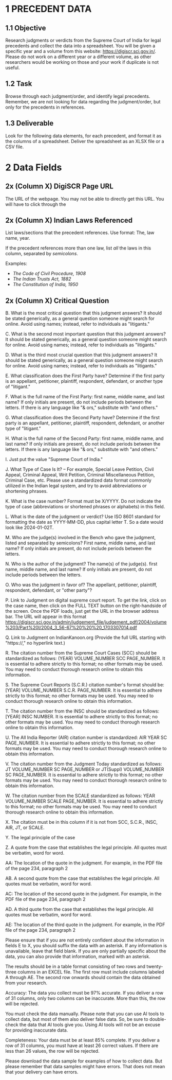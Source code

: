 # 1 PRECEDENT DATA

## 1.1 Objective

Research judgments or verdicts from the Supreme Court of India for legal precedents and collect the data into a spreadsheet. You will be given a specific year and a volume from this website: https://digiscr.sci.gov.in/. Please do not work on a different year or a different volume, as other researchers would be working on those and your work if duplicate is not useful.

## 1.2 Task

Browse through each judgment/order, and identify legal precedents. Remember, we are not looking for data regarding the judgment/order, but only for the precedents in references. 

## 1.3 Deliverable

Look for the following data elements, for each precedent, and format it as the columns of a spreadsheet. Deliver the spreadsheet as an XLSX file or a CSV file.

# 2 Data Fields

## 2x (Column X) DigiSCR Page URL

The URL of the webpage. You may not be able to directly get this URL. You will have to click through the 

## 2x (Column X) Indian Laws Referenced

List laws/sections that the precedent references. Use format: The, law name, year.

If the precedent references more than one law, list *all* the laws in this column, separated by *semicolons*.

Examples:
- *The Code of Civil Procedure, 1908*
- *The Indian Trusts Act, 1882*
- *The Constitution of India, 1950*

## 2x (Column X) Critical Question

B. What is the most critical question that this judgment answers? It should be stated generically, as a general question someone might search for online. Avoid using names; instead, refer to individuals as "litigants."

C. What is the second most important question that this judgment answers? It should be stated generically, as a general question someone might search for online. Avoid using names; instead, refer to individuals as "litigants."

D. What is the third most crucial question that this judgment answers? It should be stated generically, as a general question someone might search for online. Avoid using names; instead, refer to individuals as "litigants."

E. What classification does the First Party have? Determine if the first party is an appellant, petitioner, plaintiff, respondent, defendant, or another type of "litigant."

F. What is the full name of the First Party: first name, middle name, and last name? If only initials are present, do not include periods between the letters. If there is any language like "& ors," substitute with "and others."

G. What classification does the Second Party have? Determine if the first party is an appellant, petitioner, plaintiff, respondent, defendant, or another type of "litigant."

H. What is the full name of the Second Party: first name, middle name, and last name? If only initials are present, do not include periods between the letters. If there is any language like "& ors," substitute with "and others."

I. Just put the value "Supreme Court of India."

J. What Type of Case Is It? – For example, Special Leave Petition, Civil Appeal, Criminal Appeal, Writ Petition, Criminal Miscellaneous Petition, Criminal Case, etc. Please use a standardized data format commonly utilized in the Indian legal system, and try to avoid abbreviations or shortening phrases.

K. What is the case number? Format must be X/YYYY. Do not indicate the type of case (abbreviations or shortened phrases or alphabets) in this field.

L. What is the date of the judgment or verdict? Use ISO 8601 standard for formatting the date as YYYY-MM-DD, plus capital letter T. So a date would look like 2024-01-02T.

M. Who are the judge(s) involved in the Bench who gave the judgment, listed and separated by semicolons? First name, middle name, and last name? If only initials are present, do not include periods between the letters.

N. Who is the author of the judgment? The name(s) of the judge(s). first name, middle name, and last name? If only initials are present, do not include periods between the letters.

O. Who was the judgment in favor of? The appellant, petitioner, plaintiff, respondent, defendant, or "other party"?

P. Link to Judgment on digital supreme court report. To get the link, click on the case name, then click on the FULL TEXT button on the right-handside of the screen. Once the PDF loads, just get the URL in the browser address bar. The URL will appear in this format https://digiscr.sci.gov.in/admin/judgement_file/judgement_pdf/2004/volume%203/Part%20I/2004_3_56-67%20%20%20_1703307014.pdf

Q. Link to Judgment on IndianKanoon.org (Provide the full URL starting with "https://," no hyperlink text.)

R. The citation number from the Supreme Court Cases (SCC) should be standardized as follows: (YEAR) VOLUME_NUMBER SCC PAGE_NUMBER. It is essential to adhere strictly to this format; no other formats may be used. You may need to conduct thorough research online to obtain this information.

S. The Supreme Court Reports (S.C.R.) citation number's format should be: [YEAR] VOLUME_NUMBER S.C.R. PAGE_NUMBER. It is essential to adhere strictly to this format; no other formats may be used. You may need to conduct thorough research online to obtain this information.

T. The citation number from the INSC should be standardized as follows: [YEAR] INSC NUMBER. It is essential to adhere strictly to this format; no other formats may be used. You may need to conduct thorough research online to obtain this information.

U. The All India Reporter (AIR) citation number is standardized: AIR YEAR SC PAGE_NUMBER. It is essential to adhere strictly to this format; no other formats may be used. You may need to conduct thorough research online to obtain this information.

V. The citation number from the Judgment Today standardized as follows: JT VOLUME_NUMBER SC PAGE_NUMBER or JT(Suppl) VOLUME_NUMBER SC PAGE_NUMBER. It is essential to adhere strictly to this format; no other formats may be used. You may need to conduct thorough research online to obtain this information.

W. The citation number from the SCALE standardized as follows: YEAR VOLUME_NUMBER SCALE PAGE_NUMBER. It is essential to adhere strictly to this format; no other formats may be used. You may need to conduct thorough research online to obtain this information.

X. The citation must be in this column if it is not from SCC, S.C.R., INSC, AIR, JT, or SCALE.

Y. The legal principle of the case

Z. A quote from the case that establishes the legal principle. All quotes must be verbatim, word for word.

AA: The location of the quote in the judgment. For example, in the PDF file of the page 234, paragraph 2

AB. A second quote from the case that establishes the legal principle. All quotes must be verbatim, word for word.

AC: The location of the second quote in the judgment. For example, in the PDF file of the page 234, paragraph 2

AD. A third quote from the case that establishes the legal principle. All quotes must be verbatim, word for word.

AE: The location of the third quote in the judgment. For example, in the PDF file of the page 234, paragraph 2

Please ensure that if you are not entirely confident about the information in fields E to X, you should suffix the data with an asterisk. If any information is unavailable, leave that field blank. If you are only partially specific about the data, you can also provide that information, marked with an asterisk.

The results should be in a table format consisting of two rows and twenty-three columns in an EXCEL file. The first row must include columns labeled A through AE. The second row onwards should contain the data obtained from your research.

Accuracy: The data you collect must be 97% accurate. If you deliver a row of 31 columns, only two columns can be inaccurate. More than this, the row will be rejected.

You must check the data manually. Please note that you can use AI tools to collect data, but most of them also deliver false data. So, be sure to double-check the data that AI tools give you. Using AI tools will not be an excuse for providing inaccurate data.

Completeness: Your data must be at least 85% complete. If you deliver a row of 31 columns, you must have at least 26 correct values. If there are less than 26 values, the row will be rejected. 

Please download the data sample for examples of how to collect data. But please remember that data samples might have errors. That does not mean that your delivery can have errors. 
